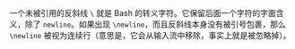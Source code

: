 一个未被引用的反斜线 `\` 就是 Bash 的转义字符。它保留后面一个字符的字面含义，除了 `newline`。如果出现 `\newline`，而且反斜线本身没有被引号包裹，那么 `\newline` 被视为连续行（意思是，它会从输入流中移除，事实上就是被忽略掉）。